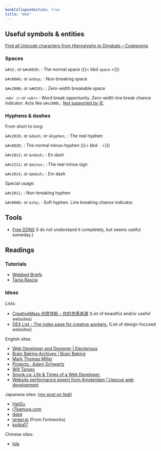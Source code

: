 ```yaml
---
bookCollapseSection: true
title: "Web"
---
```

## Useful symbols \& entities

[Find all Unicode characters from Hieroglyphs to Dingbats – Codepoints](https://codepoints.net/)

### Spaces

`&#32;` or `&#x0020;`
: The normal space \({{< kbd `space` >}}\)

`&#x00A0;` or `&nbsp;`
: Non-breaking space 

`&#x200B;` or `&#8203;`
: Zero-width breakable space

`<wbr />` or `<wbr>`
: Word break opportunity. Zero-width line break chance indicator. Acts like `&#x200B;`. [Not supported by IE](https://caniuse.com/?search=wbr).

### Hyphens \& dashes

From short to long:

`&#x2010;` or `&dash;` or `&hyphen;`
: The real hyphen

`&#x002D;`
: The normal minus-hyphen \({{< kbd `-` >}}\)

`&#x2013;` or `&ndash;`
: En dash

`&#x2212;` or `&minus;`
: The real minus sign

`&#x2014;` or `&mdash;`
: Em dash

Special usage:

`&#x2011;`
: Non-breaking hyphen

`&#x00AD;` or `&shy;`
: Soft hyphen. Line breaking chance indicator.


## Tools

- [Free DDNS](https://freemyip.com/main) \(I do not understand it completely, but seems useful someday.\)

## Readings

### Tutorials

- [Webbed Briefs](https://briefs.video/)
- [Tania Rascia](https://www.taniarascia.com/)

### Ideas

Lists:

- [CreativeMass 创意导航 - 你的灵感来源](https://creativemass.cn/) \(List of beautiful and/or useful websites\)
- [DEX List - The index page for creative workers.](https://dexlist.page/) \(List of design-focused websites\)

English sites:

- [Web Developer and Designer | Electerious](https://electerious.com/)
- [Brain Baking Archives | Brain Baking](https://brainbaking.com/archives/)
- [Mark Thomas Miller](https://mtm.dev/)
- [Projects · Adam Schwartz](https://adamschwartz.co/projects/)
- [Will Tarpey](https://www.willtarpey.com/)
- [Snook.ca: Life & Times of a Web Developer.](https://snook.ca/)
- [Website performance expert from Amsterdam | Usecue web development](https://www.usecue.com/)

Japanese sites: \([my post on fedi](https://mastodon.social/@loikein/110599760545613583)\)

- [Hail2u](https://hail2u.net/)
- [r7kamura.com](https://r7kamura.com/)
- [dskd](https://dskd.jp/)
- [terkel.jp](https://terkel.jp/) \(From Fontworks\)
- [kojika17](https://kojika17.com/)

Chinese sites:

- [Isla](https://www.guhub.cn/)

<!-- - [Archive](https://matt-rickard.com/archive) -->
